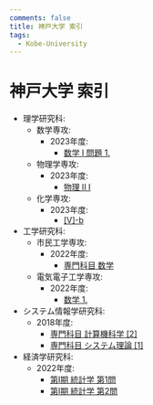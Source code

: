 ```yaml
---
comments: false
title: 神戸大学 索引
tags:
  - Kobe-University
---
```

# 神戸大学 索引

- 理学研究科:
    - 数学専攻:
        - 2023年度:
            - [数学 I 問題 1.](science/math_202208_math1_1.md)
    - 物理学専攻:
        - 2023年度:
            - [物理 II I](science/phys_202208_phys2_1.md)
    - 化学専攻:
        - 2023年度:
            - [\[V\]-b](science/chem_202208_V_b.md)
- 工学研究科:
    - 市民工学専攻:
        - 2022年度:
            - [専門科目 数学](engineering/shimin_202108_math.md)
    - 電気電子工学専攻:
        - 2022年度:
            - [数学 1.](engineering/ee_202108_math_1.md)
- システム情報学研究科:
    - 2018年度:
        - [専門科目 計算機科学 \[2\]](system_informatics/csi_201708_senmon_cs_2.md)
        - [専門科目 システム理論 \[1\]](system_informatics/csi_201708_senmon_system_1.md)
- 経済学研究科:
    - 2022年度:
        - [第I期 統計学 第1問](economics/econ_202108_I_statistics_1.md)
        - [第I期 統計学 第2問](economics/econ_202108_I_statistics_2.md)